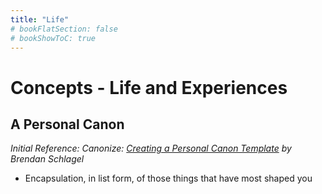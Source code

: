 ```yaml
---
title: "Life"
# bookFlatSection: false
# bookShowToC: true
---
```


# Concepts - Life and Experiences

## A Personal Canon

*Initial Reference: Canonize: [Creating a Personal Canon Template](https://www.brendanschlagel.com/2017/11/05/canonize-creating-personal-canon-template/) by Brendan Schlagel*

- Encapsulation, in list form, of those things that have most shaped you